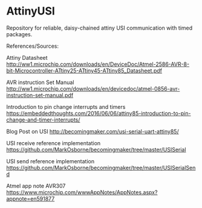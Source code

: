 # AttinyUSI

Repository for reliable, daisy-chained attiny USI communication with timed packages.

References/Sources:

Attiny Datasheet http://ww1.microchip.com/downloads/en/DeviceDoc/Atmel-2586-AVR-8-bit-Microcontroller-ATtiny25-ATtiny45-ATtiny85_Datasheet.pdf

AVR instruction Set Manual http://ww1.microchip.com/downloads/en/devicedoc/atmel-0856-avr-instruction-set-manual.pdf

Introduction to pin change interrupts and timers https://embeddedthoughts.com/2016/06/06/attiny85-introduction-to-pin-change-and-timer-interrupts/

Blog Post on USI http://becomingmaker.com/usi-serial-uart-attiny85/

USI receive reference implementation https://github.com/MarkOsborne/becomingmaker/tree/master/USISerial

USI send reference implementation https://github.com/MarkOsborne/becomingmaker/tree/master/USISerialSend

Atmel app note AVR307 https://www.microchip.com/wwwAppNotes/AppNotes.aspx?appnote=en591877
